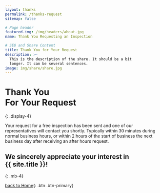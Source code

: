 ```yaml
---
layout: thanks
permalink: /thanks-request
sitemap: false

# Page header
featured-img: /img/headers/about.jpg
name: Thank You Requesting an Inspection

# SEO and Share Content
title: Thank You for Your Request
description: >-
  This is the description of the share. It should be a bit
  longer. It can be several sentences.
image: img/share/share.jpg
---
```


# Thank You<br>For Your Request
{: .display-4}

Your request for a free inspection has been sent and one of our representatives will contact you shortly. Typically within 30 minutes during normal business hours, or within 2 hours of the start of business the next business day after receiving an after hours request.

## We sincerely appreciate your interest in<br>{{ site.title }}!
{: .mb-4}

[back to Home](/){: .btn .btn-primary}

